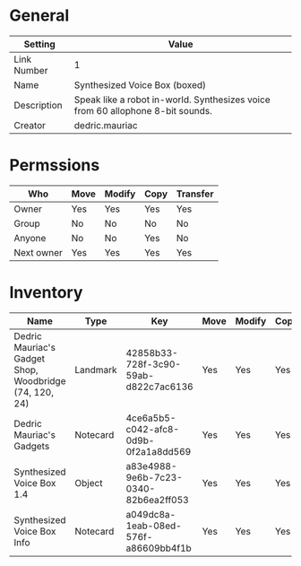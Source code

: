 # General

| Setting | Value |
| --- | --- |
| Link Number | 1 |
| Name | Synthesized Voice Box (boxed) |
| Description | Speak like a robot in-world. Synthesizes voice from 60 allophone 8-bit sounds. |
| Creator | dedric.mauriac |

# Permssions

| Who | Move | Modify | Copy | Transfer |
| --- | --- | --- | --- | --- |
| Owner | Yes | Yes | Yes | Yes |
| Group | No | No | No | No |
| Anyone | No | No | Yes | No |
| Next owner | Yes | Yes | Yes | Yes |

# Inventory

| Name | Type | Key | Move | Modify | Copy | Transfer | Acquired |
| --- | --- | --- | --- | --- | --- | --- | --- |
| Dedric Mauriac's Gadget Shop, Woodbridge (74, 120, 24) | Landmark | 42858b33-728f-3c90-59ab-d822c7ac6136 | Yes | Yes | Yes | Yes | 1970-01-01T00:00:00Z | Dedric Mauriac |
| Dedric Mauriac's Gadgets | Notecard | 4ce6a5b5-c042-afc8-0d9b-0f2a1a8dd569 | Yes | Yes | Yes | Yes | 1970-01-01T00:00:00Z | Dedric Mauriac |
| Synthesized Voice Box 1.4 | Object | a83e4988-9e6b-7c23-0340-82b6ea2ff053 | Yes | Yes | Yes | Yes | 1970-01-01T00:00:00Z | Dedric Mauriac |
| Synthesized Voice Box Info | Notecard | a049dc8a-1eab-08ed-576f-a86609bb4f1b | Yes | Yes | Yes | Yes | 1970-01-01T00:00:00Z | Dedric Mauriac |